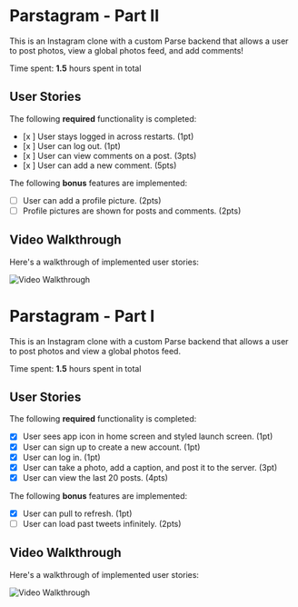 # Parstagram - Part II

This is an Instagram clone with a custom Parse backend that allows a user to post photos, view a global photos feed, and add comments!

Time spent: **1.5** hours spent in total

## User Stories

The following **required** functionality is completed:

- [x ] User stays logged in across restarts. (1pt)
- [x ] User can log out. (1pt)
- [x ] User can view comments on a post. (3pts)
- [x ] User can add a new comment. (5pts)

The following **bonus** features are implemented:

- [ ] User can add a profile picture. (2pts)
- [ ] Profile pictures are shown for posts and comments. (2pts)

## Video Walkthrough

Here's a walkthrough of implemented user stories:

<img src='http://i.imgur.com/link/to/your/gif/file.gif' title='Video Walkthrough' width='' alt='Video Walkthrough' />

# Parstagram - Part I

This is an Instagram clone with a custom Parse backend that allows a user to post photos and view a global photos feed.

Time spent: **1.5** hours spent in total

## User Stories

The following **required** functionality is completed:

- [x] User sees app icon in home screen and styled launch screen. (1pt)
- [x] User can sign up to create a new account. (1pt)
- [x] User can log in. (1pt)
- [x] User can take a photo, add a caption, and post it to the server. (3pt)
- [x] User can view the last 20 posts. (4pts)

The following **bonus** features are implemented:

- [x] User can pull to refresh. (1pt)
- [ ] User can load past tweets infinitely. (2pts)

## Video Walkthrough

Here's a walkthrough of implemented user stories:

<img src="/walkthrough.gif?raw=true" title='Video Walkthrough' width='' alt='Video Walkthrough' />
